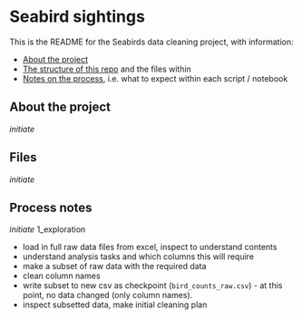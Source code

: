 # Seabird sightings

This is the README for the Seabirds data cleaning project, with information:
* [About the project](#About-the-project)
* [The structure of this repo](#Files) and the files within
* [Notes on the process](#Process-notes), i.e. what to expect within each script / notebook

## About the project

_initiate_

## Files

_initiate_

## Process notes

_initiate_
1_exploration
* load in full raw data files from excel, inspect to understand contents
* understand analysis tasks and which columns this will require
* make a subset of raw data with the required data
* clean column names
* write subset to new csv as checkpoint (`bird_counts_raw.csv`) - at this point, no data changed (only column names).
* inspect subsetted data, make initial cleaning plan
